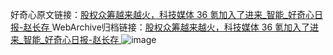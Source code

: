 好奇心原文链接：[股权众筹越来越火，科技媒体 36 氪加入了进来_智能_好奇心日报-赵长存 ](https://www.qdaily.com/articles/10849.html)
WebArchive归档链接：[股权众筹越来越火，科技媒体 36 氪加入了进来_智能_好奇心日报-赵长存 ](http://web.archive.org/web/20190623163251/https://www.qdaily.com/articles/10849.html)
![image](http://ww3.sinaimg.cn/large/007d5XDply1g3wcaarjuvj30u03by1kx)